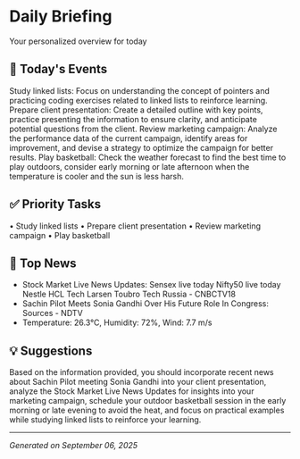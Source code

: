 # Daily Briefing

Your personalized overview for today

## 📅 Today's Events

Study linked lists: Focus on understanding the concept of pointers and practicing coding exercises related to linked lists to reinforce learning. Prepare client presentation: Create a detailed outline with key points, practice presenting the information to ensure clarity, and anticipate potential questions from the client. Review marketing campaign: Analyze the performance data of the current campaign, identify areas for improvement, and devise a strategy to optimize the campaign for better results. Play basketball: Check the weather forecast to find the best time to play outdoors, consider early morning or late afternoon when the temperature is cooler and the sun is less harsh.

## ✅ Priority Tasks

• Study linked lists
• Prepare client presentation
• Review marketing campaign
• Play basketball

## 📰 Top News

- Stock Market Live News Updates: Sensex live today Nifty50 live today Nestle HCL Tech Larsen Toubro Tech Russia - CNBCTV18
- Sachin Pilot Meets Sonia Gandhi Over His Future Role In Congress: Sources - NDTV
- Temperature: 26.3°C, Humidity: 72%, Wind: 7.7 m/s

## 💡 Suggestions

Based on the information provided, you should incorporate recent news about Sachin Pilot meeting Sonia Gandhi into your client presentation, analyze the Stock Market Live News Updates for insights into your marketing campaign, schedule your outdoor basketball session in the early morning or late evening to avoid the heat, and focus on practical examples while studying linked lists to reinforce your learning.

---
*Generated on September 06, 2025*
